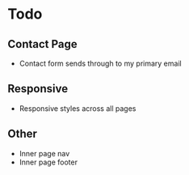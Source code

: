 # Todo

## Contact Page
- Contact form sends through to my primary email

## Responsive
- Responsive styles across all pages

## Other
- Inner page nav
- Inner page footer


